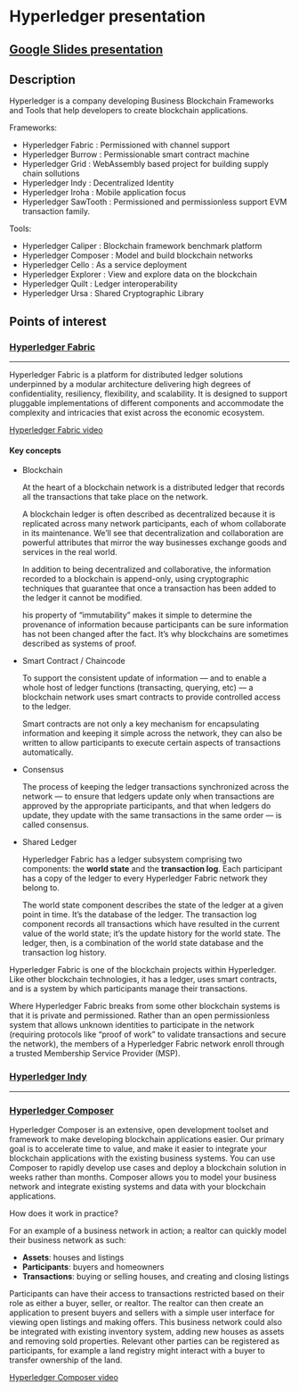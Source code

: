 # Hyperledger presentation

## [Google Slides presentation ](https://docs.google.com/presentation/d/1sM18O4OJASJH_QdXBvqwxRzGSdO-RqDjXDqpDKGraOE/edit?usp=sharing )

## Description 
Hyperledger is a company developing Business Blockchain Frameworks and Tools that help developers to create blockchain applications.

Frameworks:

- Hyperledger Fabric : Permissioned with channel support
- Hyperledger Burrow : Permissionable smart contract machine
- Hyperledger Grid : WebAssembly based project for building supply chain sollutions
- Hyperledger Indy : Decentralized Identity
- Hyperledger Iroha : Mobile application focus
- Hyperledger SawTooth : Permissioned and permissionless support EVM transaction family.

Tools:

- Hyperledger Caliper : Blockchain framework benchmark platform
- Hyperledger Composer : Model and build blockchain networks
- Hyperledger Cello : As a service deployment
- Hyperledger Explorer : View and explore data on the blockchain
- Hyperledger Quilt : Ledger interoperability
- Hyperledger Ursa : Shared Cryptographic Library

## Points of interest

### [Hyperledger Fabric](https://hyperledger-fabric.readthedocs.io/en/release-1.4/)
-------------------
Hyperledger Fabric is a platform for distributed ledger solutions underpinned by a modular architecture delivering high degrees of confidentiality, resiliency, flexibility, and scalability. It is designed to support pluggable implementations of different components and accommodate the complexity and intricacies that exist across the economic ecosystem.

[Hyperledger Fabric video](https://github.com/buzduganalex1/Programare-concurenta-si-distribuita/blob/master/Homework5/documentation/2019-04-01%2010-29-19.mkv)

#### Key concepts

- Blockchain

    At the heart of a blockchain network is a distributed ledger that records all the transactions that take place on the network.

    A blockchain ledger is often described as decentralized because it is replicated across many network participants, each of whom collaborate in its maintenance. We’ll see that decentralization and collaboration are powerful attributes that mirror the way businesses exchange goods and services in the real world.

    In addition to being decentralized and collaborative, the information recorded to a blockchain is append-only, using cryptographic techniques that guarantee that once a transaction has been added to the ledger it cannot be modified.

    his property of “immutability” makes it simple to determine the provenance of information because participants can be sure information has not been changed after the fact. It’s why blockchains are sometimes described as systems of proof.

- Smart Contract / Chaincode

    To support the consistent update of information — and to enable a whole host of ledger functions (transacting, querying, etc) — a blockchain network uses smart contracts to provide controlled access to the ledger.

    Smart contracts are not only a key mechanism for encapsulating information and keeping it simple across the network, they can also be written to allow participants to execute certain aspects of transactions automatically.

- Consensus

    The process of keeping the ledger transactions synchronized across the network — to ensure that ledgers update only when transactions are approved by the appropriate participants, and that when ledgers do update, they update with the same transactions in the same order — is called consensus.

- Shared Ledger

    Hyperledger Fabric has a ledger subsystem comprising two components: the __world state__ and the __transaction log__. Each participant has a copy of the ledger to every Hyperledger Fabric network they belong to.

    The world state component describes the state of the ledger at a given point in time. It’s the database of the ledger. The transaction log component records all transactions which have resulted in the current value of the world state; it’s the update history for the world state. The ledger, then, is a combination of the world state database and the transaction log history.

Hyperledger Fabric is one of the blockchain projects within Hyperledger. Like other blockchain technologies, it has a ledger, uses smart contracts, and is a system by which participants manage their transactions.

Where Hyperledger Fabric breaks from some other blockchain systems is that it is private and permissioned. Rather than an open permissionless system that allows unknown identities to participate in the network (requiring protocols like “proof of work” to validate transactions and secure the network), the members of a Hyperledger Fabric network enroll through a trusted Membership Service Provider (MSP).

### [Hyperledger Indy](https://github.com/hyperledger/indy-node#how-to-contribute0)
--------------------

### [Hyperledger Composer](https://hyperledger.github.io/composer/latest/)

Hyperledger Composer is an extensive, open development toolset and framework to make developing blockchain applications easier. Our primary goal is to accelerate time to value, and make it easier to integrate your blockchain applications with the existing business systems. You can use Composer to rapidly develop use cases and deploy a blockchain solution in weeks rather than months. Composer allows you to model your business network and integrate existing systems and data with your blockchain applications.

How does it work in practice?

For an example of a business network in action; a realtor can quickly model their business network as such:

- __Assets__: houses and listings
- __Participants__: buyers and homeowners
- __Transactions__: buying or selling houses, and creating and closing listings

Participants can have their access to transactions restricted based on their role as either a buyer, seller, or realtor. The realtor can then create an application to present buyers and sellers with a simple user interface for viewing open listings and making offers. This business network could also be integrated with existing inventory system, adding new houses as assets and removing sold properties. Relevant other parties can be registered as participants, for example a land registry might interact with a buyer to transfer ownership of the land.

[Hyperledger Composer video](https://github.com/buzduganalex1/Programare-concurenta-si-distribuita/blob/master/Homework5/documentation/2019-04-01%2010-29-19.mkv)